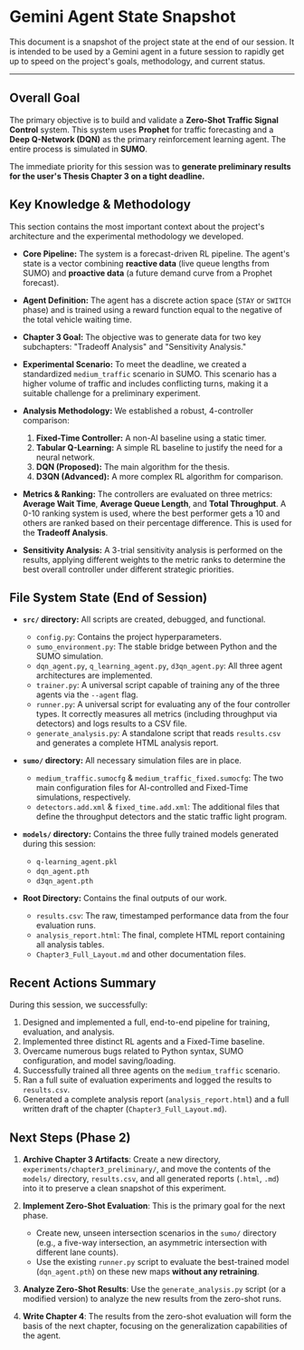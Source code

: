 
# Gemini Agent State Snapshot

This document is a snapshot of the project state at the end of our session. It is intended to be used by a Gemini agent in a future session to rapidly get up to speed on the project's goals, methodology, and current status.

---

## Overall Goal

The primary objective is to build and validate a **Zero-Shot Traffic Signal Control** system. This system uses **Prophet** for traffic forecasting and a **Deep Q-Network (DQN)** as the primary reinforcement learning agent. The entire process is simulated in **SUMO**.

The immediate priority for this session was to **generate preliminary results for the user's Thesis Chapter 3 on a tight deadline.**

## Key Knowledge & Methodology

This section contains the most important context about the project's architecture and the experimental methodology we developed.

-   **Core Pipeline:** The system is a forecast-driven RL pipeline. The agent's state is a vector combining **reactive data** (live queue lengths from SUMO) and **proactive data** (a future demand curve from a Prophet forecast).

-   **Agent Definition:** The agent has a discrete action space (`STAY` or `SWITCH` phase) and is trained using a reward function equal to the negative of the total vehicle waiting time.

-   **Chapter 3 Goal:** The objective was to generate data for two key subchapters: "Tradeoff Analysis" and "Sensitivity Analysis."

-   **Experimental Scenario:** To meet the deadline, we created a standardized `medium_traffic` scenario in SUMO. This scenario has a higher volume of traffic and includes conflicting turns, making it a suitable challenge for a preliminary experiment.

-   **Analysis Methodology:** We established a robust, 4-controller comparison:
    1.  **Fixed-Time Controller:** A non-AI baseline using a static timer.
    2.  **Tabular Q-Learning:** A simple RL baseline to justify the need for a neural network.
    3.  **DQN (Proposed):** The main algorithm for the thesis.
    4.  **D3QN (Advanced):** A more complex RL algorithm for comparison.

-   **Metrics & Ranking:** The controllers are evaluated on three metrics: **Average Wait Time**, **Average Queue Length**, and **Total Throughput**. A 0-10 ranking system is used, where the best performer gets a 10 and others are ranked based on their percentage difference. This is used for the **Tradeoff Analysis**.

-   **Sensitivity Analysis:** A 3-trial sensitivity analysis is performed on the results, applying different weights to the metric ranks to determine the best overall controller under different strategic priorities.

## File System State (End of Session)

-   **`src/` directory:** All scripts are created, debugged, and functional.
    -   `config.py`: Contains the project hyperparameters.
    -   `sumo_environment.py`: The stable bridge between Python and the SUMO simulation.
    -   `dqn_agent.py`, `q_learning_agent.py`, `d3qn_agent.py`: All three agent architectures are implemented.
    -   `trainer.py`: A universal script capable of training any of the three agents via the `--agent` flag.
    -   `runner.py`: A universal script for evaluating any of the four controller types. It correctly measures all metrics (including throughput via detectors) and logs results to a CSV file.
    -   `generate_analysis.py`: A standalone script that reads `results.csv` and generates a complete HTML analysis report.

-   **`sumo/` directory:** All necessary simulation files are in place.
    -   `medium_traffic.sumocfg` & `medium_traffic_fixed.sumocfg`: The two main configuration files for AI-controlled and Fixed-Time simulations, respectively.
    -   `detectors.add.xml` & `fixed_time.add.xml`: The additional files that define the throughput detectors and the static traffic light program.

-   **`models/` directory:** Contains the three fully trained models generated during this session:
    -   `q-learning_agent.pkl`
    -   `dqn_agent.pth`
    -   `d3qn_agent.pth`

-   **Root Directory:** Contains the final outputs of our work.
    -   `results.csv`: The raw, timestamped performance data from the four evaluation runs.
    -   `analysis_report.html`: The final, complete HTML report containing all analysis tables.
    -   `Chapter3_Full_Layout.md` and other documentation files.

## Recent Actions Summary

During this session, we successfully:
1.  Designed and implemented a full, end-to-end pipeline for training, evaluation, and analysis.
2.  Implemented three distinct RL agents and a Fixed-Time baseline.
3.  Overcame numerous bugs related to Python syntax, SUMO configuration, and model saving/loading.
4.  Successfully trained all three agents on the `medium_traffic` scenario.
5.  Ran a full suite of evaluation experiments and logged the results to `results.csv`.
6.  Generated a complete analysis report (`analysis_report.html`) and a full written draft of the chapter (`Chapter3_Full_Layout.md`).

## Next Steps (Phase 2)

1.  **Archive Chapter 3 Artifacts**: Create a new directory, `experiments/chapter3_preliminary/`, and move the contents of the `models/` directory, `results.csv`, and all generated reports (`.html`, `.md`) into it to preserve a clean snapshot of this experiment.

2.  **Implement Zero-Shot Evaluation**: This is the primary goal for the next phase.
    -   Create new, unseen intersection scenarios in the `sumo/` directory (e.g., a five-way intersection, an asymmetric intersection with different lane counts).
    -   Use the existing `runner.py` script to evaluate the best-trained model (`dqn_agent.pth`) on these new maps **without any retraining**.

3.  **Analyze Zero-Shot Results**: Use the `generate_analysis.py` script (or a modified version) to analyze the new results from the zero-shot runs.

4.  **Write Chapter 4**: The results from the zero-shot evaluation will form the basis of the next chapter, focusing on the generalization capabilities of the agent.
